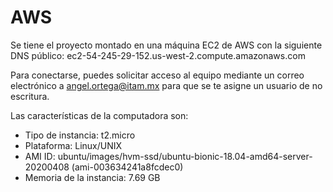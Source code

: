 # AWS
Se tiene el proyecto montado en una máquina EC2 de AWS con la siguiente DNS público: ec2-54-245-29-152.us-west-2.compute.amazonaws.com

Para conectarse, puedes solicitar acceso al equipo mediante un correo electrónico a angel.ortega@itam.mx para que se te asigne un usuario de no escritura.

Las características de la computadora son:

* Tipo de instancia: t2.micro
* Plataforma: Linux/UNIX
* AMI ID: ubuntu/images/hvm-ssd/ubuntu-bionic-18.04-amd64-server-20200408 (ami-003634241a8fcdec0)
* Memoria de la instancia: 7.69 GB
